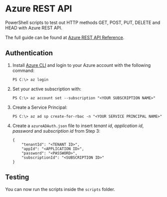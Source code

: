 # Azure REST API

PowerShell scripts to test out HTTP methods GET, POST, PUT, DELETE and HEAD  with Azure REST API.

The full guide can be found at [Azure REST API Reference](https://docs.microsoft.com/en-us/rest/api/azure/).

## Authentication

1. Install [Azure CLI](https://docs.microsoft.com/en-us/cli/azure/install-azure-cli?view=azure-cli-latest) and login to your Azure account with the following command:

    `PS C:\> az login`

2. Set your active subscription with:

    `PS C:\> az account set --subscription "<YOUR SUBSCRIPTION NAME>"`

3. Create a Service Principal:

    `PS C:\> az ad sp create-for-rbac -n "<YOUR SERVICE PRINCIPAL NAME>"`

4. Create a `azureADAuth.json` file to insert *tenant id*, *application id*, *password* and *subscription id* from Step 3:
    ```
    {
        "tenantId": "<TENANT ID>",
        "appId": "<APPLICATION ID>",
        "password": "<PASSWORD>",
        "subscriptionId": "<SUBSCRIPTION ID>"
    }
    ```

## Testing

You can now run the scripts inside the `scripts` folder. 

    